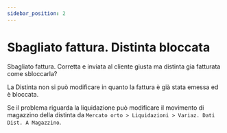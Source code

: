 ```yaml
---
sidebar_position: 2
---
```


# Sbagliato fattura. Distinta bloccata

Sbagliato fattura. Corretta e inviata al cliente giusta ma distinta gia fatturata come sbloccarla?

La Distinta non si può modificare in quanto la fattura è già stata emessa ed è bloccata. 

Se il problema riguarda la liquidazione può modificare il movimento di magazzino della distinta da
`Mercato orto > Liquidazioni > Variaz. Dati Dist. A Magazzino`.
